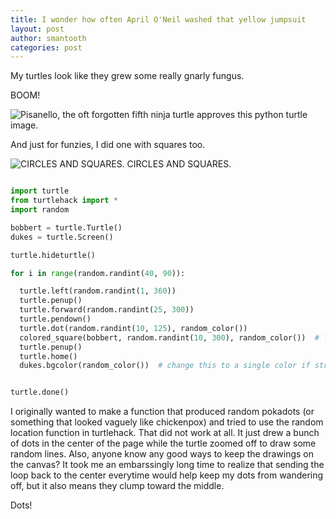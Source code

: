```yaml
---
title: I wonder how often April O'Neil washed that yellow jumpsuit
layout: post
author: smantooth
categories: post
---
```


My turtles look like they grew some really gnarly fungus.


BOOM!

![Pisanello, the oft forgotten fifth ninja turtle approves this python turtle image.](http://imageshack.us/a/img854/1432/gtjw.png)




And just for funzies, I did one with squares too.



![CIRCLES AND SQUARES.  CIRCLES AND SQUARES.](http://imageshack.us/a/img820/729/44ms.png)



```python

import turtle
from turtlehack import *
import random

bobbert = turtle.Turtle()
dukes = turtle.Screen()

turtle.hideturtle()

for i in range(random.randint(40, 90)):

  turtle.left(random.randint(1, 360))
  turtle.penup()
  turtle.forward(random.randint(25, 300))
  turtle.pendown()
  turtle.dot(random.randint(10, 125), random_color())
  colored_square(bobbert, random.randint(10, 300), random_color())  # leave this line out if you don't want the squares
  turtle.penup()
  turtle.home()
  dukes.bgcolor(random_color())  # change this to a single color if strobe lights give you seizures


turtle.done()

```





I originally wanted to make a function that produced random pokadots (or something that looked vaguely like chickenpox) and tried to use the random location function in turtlehack.
That did not work at all.  It just drew a bunch of dots in the center of the page while the turtle zoomed off to draw some random lines.  Also,
anyone know any good ways to keep the drawings on the canvas?  It took me an embarssingly long time to realize that sending the loop back to the
center everytime would help keep my dots from wandering off, but it also means they clump toward the middle.

Dots!

